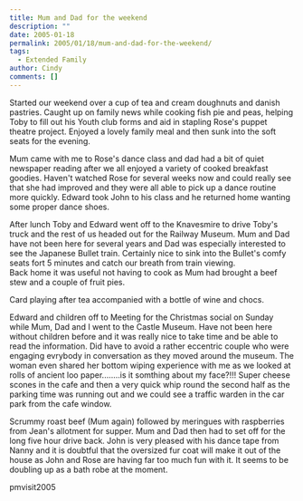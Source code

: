 ```yaml
---
title: Mum and Dad for the weekend
description: ""
date: 2005-01-18
permalink: 2005/01/18/mum-and-dad-for-the-weekend/
tags:
  - Extended Family
author: Cindy
comments: []
---
```


Started our weekend over a cup of tea and cream doughnuts and danish
pastries. Caught up on family news while cooking fish pie and peas,
helping Toby to fill out his Youth club forms and aid in stapling
Rose\'s puppet theatre project. Enjoyed a lovely family meal and then
sunk into the soft seats for the evening.

Mum came with me to Rose\'s dance class and dad had a bit of quiet
newspaper reading after we all enjoyed a variety of cooked breakfast
goodies. Haven\'t watched Rose for several weeks now and could really
see that she had improved and they were all able to pick up a dance
routine more quickly. Edward took John to his class and he returned home
wanting some proper dance shoes.

After lunch Toby and Edward went off to the Knavesmire to drive Toby\'s
truck and the rest of us headed out for the Railway Museum. Mum and Dad
have not been here for several years and Dad was especially interested
to see the Japanese Bullet train. Certainly nice to sink into the
Bullet\'s comfy seats fort 5 minutes and catch our breath from train
viewing.  
 Back home it was useful not having to cook as Mum had brought a beef
stew and a couple of fruit pies.

Card playing after tea accompanied with a bottle of wine and chocs.

Edward and children off to Meeting for the Christmas social on Sunday
while Mum, Dad and I went to the Castle Museum. Have not been here
without children before and it was really nice to take time and be able
to read the information. Did have to avoid a rather eccentric couple who
were engaging evrybody in conversation as they moved around the museum.
The woman even shared her bottom wiping experience with me as we looked
at rolls of ancient loo paper........is it somthing about my face?!!!
Super cheese scones in the cafe and then a very quick whip round the
second half as the parking time was running out and we could see a
traffic warden in the car park from the cafe window.

Scrummy roast beef (Mum again) followed by meringues with raspberries
from Jean\'s allotment for supper. Mum and Dad then had to set off for
the long five hour drive back. John is very pleased with his dance tape
from Nanny and it is doubtful that the oversized fur coat will make it
out of the house as John and Rose are having far too much fun with it.
It seems to be doubling up as a bath robe at the moment.

<wpg2>pmvisit2005</wpg2>

